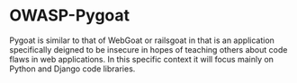 # OWASP-Pygoat
Pygoat is similar to that of WebGoat or railsgoat in that is an application specifically deigned to be insecure in hopes of teaching others about code flaws in web applications. In this specific context it will focus mainly on Python and Django code libraries.

